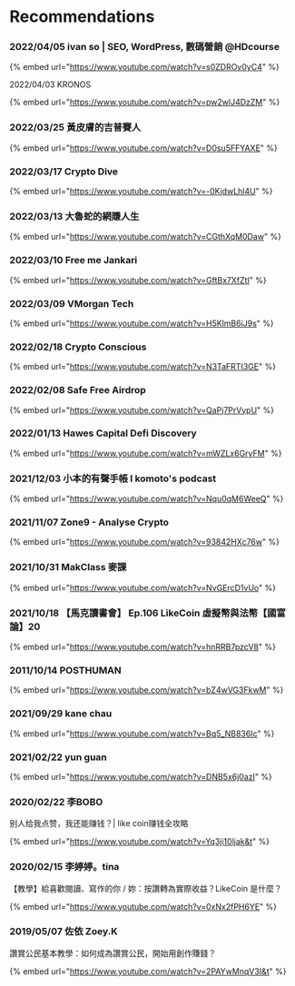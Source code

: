 # Recommendations

### 2022/04/05 ivan so | SEO, WordPress, 數碼營銷 @HDcourse

{% embed url="https://www.youtube.com/watch?v=s0ZDROv0yC4" %}

2022/04/03 KRONOS

{% embed url="https://www.youtube.com/watch?v=pw2wlJ4DzZM" %}

### 2022/03/25 黃皮膚的吉普賽人

{% embed url="https://www.youtube.com/watch?v=D0su5FFYAXE" %}

### 2022/03/17 Crypto Dive

{% embed url="https://www.youtube.com/watch?v=-0KjdwLhl4U" %}

### 2022/03/13 大魯蛇的網賺人生

{% embed url="https://www.youtube.com/watch?v=CGthXqM0Daw" %}

### 2022/03/10 Free me Jankari

{% embed url="https://www.youtube.com/watch?v=GftBx7XfZtI" %}

### 2022/03/09 VMorgan Tech

{% embed url="https://www.youtube.com/watch?v=H5KlmB6iJ9s" %}

### 2022/02/18 Crypto Conscious

{% embed url="https://www.youtube.com/watch?v=N3TaFRTI3GE" %}

### 2022/02/08 Safe Free Airdrop

{% embed url="https://www.youtube.com/watch?v=QaPj7PrVypU" %}

### 2022/01/13 Hawes Capital Defi Discovery

{% embed url="https://www.youtube.com/watch?v=mWZLx6GryFM" %}

### 2021/12/03 小本的有聲手帳 l komoto's podcast

{% embed url="https://www.youtube.com/watch?v=Nqu0qM6WeeQ" %}

### 2021/11/07 Zone9 - Analyse Crypto

{% embed url="https://www.youtube.com/watch?v=93842HXc76w" %}

### 2021/10/31 MakClass 麥課

{% embed url="https://www.youtube.com/watch?v=NvGErcD1vUo" %}

### 2021/10/18 【馬克讀書會】 Ep.106 LikeCoin 虛擬幣與法幣【國富論】20

{% embed url="https://www.youtube.com/watch?v=hnRRB7pzcV8" %}

### 2011/10/14 POSTHUMAN

{% embed url="https://www.youtube.com/watch?v=bZ4wVG3FkwM" %}

### 2021/09/29 kane chau

{% embed url="https://www.youtube.com/watch?v=Bq5_NB836Ic" %}

### 2021/02/22 yun guan

{% embed url="https://www.youtube.com/watch?v=DNB5x6j0azI" %}

### 2020/02/22 李BOBO

别人给我点赞，我还能赚钱？| like coin赚钱全攻略

{% embed url="https://www.youtube.com/watch?v=Yq3ji10ljak&t" %}

### 2020/02/15 李婷婷。tina

【教學】給喜歡閱讀、寫作的你 / 妳：按讚轉為實際收益？LikeCoin 是什麼？

{% embed url="https://www.youtube.com/watch?v=0xNx2fPH6YE" %}

### 2019/05/07 佐依 Zoey.K

讚賞公民基本教學：如何成為讚賞公民，開始用創作賺錢？

{% embed url="https://www.youtube.com/watch?v=2PAYwMnqV3I&t" %}
